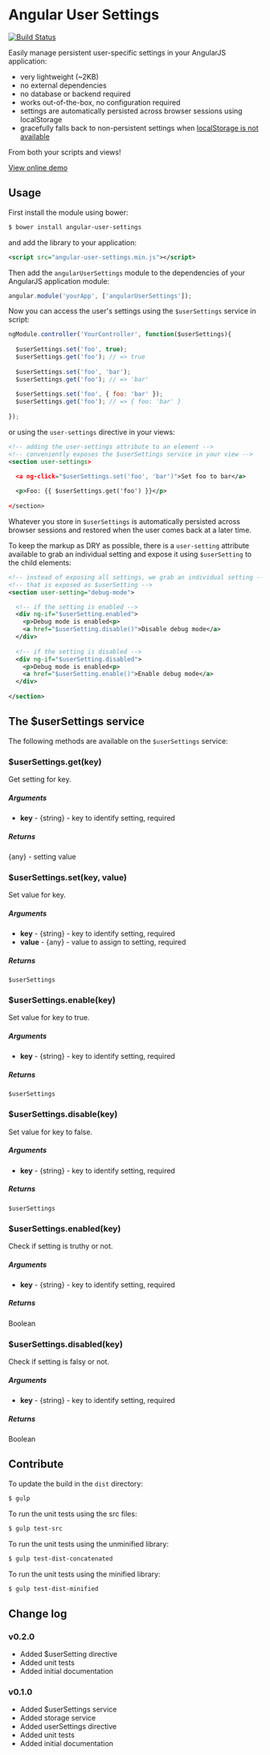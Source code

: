 # Angular User Settings

[![Build Status](https://travis-ci.org/jvandemo/angular-user-settings.png?branch=master)](https://travis-ci.org/jvandemo/angular-user-settings)

Easily manage persistent user-specific settings in your AngularJS application:

- very lightweight (~2KB)
- no external dependencies
- no database or backend required
- works out-of-the-box, no configuration required
- settings are automatically persisted across browser sessions using localStorage
- gracefully falls back to non-persistent settings when [localStorage is not available](http://caniuse.com/#search=localstorage)

From both your scripts and views!

[View online demo](http://angular-user-settings-demo.surge.sh/)

## Usage

First install the module using bower:
 
```bash
$ bower install angular-user-settings
```

and add the library to your application:

```xml
<script src="angular-user-settings.min.js"></script>
```

Then add the `angularUserSettings` module to the dependencies of your AngularJS application module:

```javascript
angular.module('yourApp', ['angularUserSettings']);
```

Now you can access the user's settings using the `$userSettings` service in script:

```javascript
ngModule.controller('YourController', function($userSettings){
  
  $userSettings.set('foo', true);
  $userSettings.get('foo'); // => true
  
  $userSettings.set('foo', 'bar');
  $userSettings.get('foo'); // => 'bar'
  
  $userSettings.set('foo', { foo: 'bar' });
  $userSettings.get('foo'); // => { foo: 'bar' }
  
});
```

or using the `user-settings` directive in your views:

```xml
<!-- adding the user-settings attribute to an element -->
<!-- conveniently exposes the $userSettings service in your view -->
<section user-settings>

  <a ng-click="$userSettings.set('foo', 'bar')">Set foo to bar</a>
  
  <p>Foo: {{ $userSettings.get('foo') }}</p>
  
</section>
```

Whatever you store in `$userSettings` is automatically persisted across browser sessions and restored when the user comes back at a later time.

To keep the markup as DRY as possible, there is a `user-setting` attribute available to grab an individual setting and expose it using `$userSetting` to the child elements:

```xml
<!-- instead of exposing all settings, we grab an individual setting -->
<!-- that is exposed as $userSetting -->
<section user-setting="debug-mode">

  <!-- if the setting is enabled -->
  <div ng-if="$userSetting.enabled">
    <p>Debug mode is enabled<p>
    <a href="$userSetting.disable()">Disable debug mode</a>
  </div>
  
  <!-- if the setting is disabled -->
  <div ng-if="$userSetting.disabled">
    <p>Debug mode is enabled<p>
    <a href="$userSetting.enable()">Enable debug mode</a>
  </div>
  
</section>
```

## The $userSettings service

The following methods are available on the `$userSettings` service:

### $userSettings.get(key)

Get setting for key.

##### Arguments

- **key** - {string} - key to identify setting, required

##### Returns

{any} - setting value

### $userSettings.set(key, value)

Set value for key.

##### Arguments

- **key** - {string} - key to identify setting, required
- **value** - {any} - value to assign to setting, required

##### Returns

`$userSettings`

### $userSettings.enable(key)

Set value for key to true.

##### Arguments

- **key** - {string} - key to identify setting, required

##### Returns

`$userSettings`

### $userSettings.disable(key)

Set value for key to false.

##### Arguments

- **key** - {string} - key to identify setting, required

##### Returns

`$userSettings`

### $userSettings.enabled(key)

Check if setting is truthy or not.

##### Arguments

- **key** - {string} - key to identify setting, required

##### Returns

Boolean

### $userSettings.disabled(key)

Check if setting is falsy or not.

##### Arguments

- **key** - {string} - key to identify setting, required

##### Returns

Boolean

## Contribute

To update the build in the `dist` directory:

```bash
$ gulp
```

To run the unit tests using the src files:

```bash
$ gulp test-src
```

To run the unit tests using the unminified library:

```bash
$ gulp test-dist-concatenated
```

To run the unit tests using the minified library:

```bash
$ gulp test-dist-minified
```

## Change log

### v0.2.0

- Added $userSetting directive
- Added unit tests
- Added initial documentation

### v0.1.0

- Added $userSettings service
- Added storage service
- Added userSettings directive
- Added unit tests
- Added initial documentation
